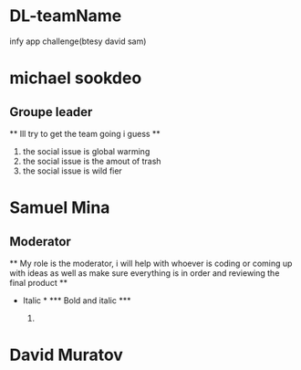 # DL-teamName
infy app challenge(btesy david sam)
# michael sookdeo
## Groupe leader
** Ill try to get the team going i guess **

1. the social issue is global warming
2. the social issue is the amout of trash
3. the social issue is wild fier 


# Samuel Mina
## Moderator
** My role is the moderator, i will help with whoever is coding or coming up with ideas as well as make sure everything is in order and reviewing the final product **
* Italic *
  *** Bold and italic ***

  1. 






# David Muratov

